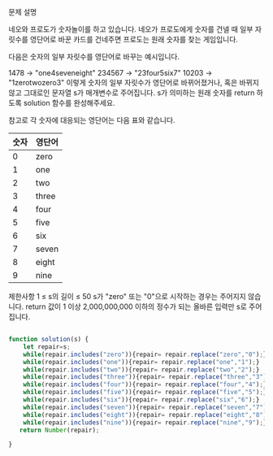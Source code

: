 문제 설명

네오와 프로도가 숫자놀이를 하고 있습니다. 네오가 프로도에게 숫자를 건넬 때 일부 자릿수를 영단어로 바꾼 카드를 건네주면 프로도는 원래 숫자를 찾는 게임입니다.

다음은 숫자의 일부 자릿수를 영단어로 바꾸는 예시입니다.

1478 → "one4seveneight"
234567 → "23four5six7"
10203 → "1zerotwozero3"
이렇게 숫자의 일부 자릿수가 영단어로 바뀌어졌거나, 혹은 바뀌지 않고 그대로인 문자열 s가 매개변수로 주어집니다. s가 의미하는 원래 숫자를 return 하도록 solution 함수를 완성해주세요.

참고로 각 숫자에 대응되는 영단어는 다음 표와 같습니다.

| 숫자 |영단어 |
| --- | ----- |
| 0 |	zero |
| 1 |	one |
| 2 |	two |
| 3 |	three |
| 4 |	four |
| 5 |	five |
| 6 |	six |
| 7 |	seven |
| 8 |	eight |
| 9 |	nine |

제한사항
1 ≤ s의 길이 ≤ 50
s가 "zero" 또는 "0"으로 시작하는 경우는 주어지지 않습니다.
return 값이 1 이상 2,000,000,000 이하의 정수가 되는 올바른 입력만 s로 주어집니다.

```javascript

function solution(s) {
    let repair=s;
    while(repair.includes("zero")){repair= repair.replace("zero","0");}
    while(repair.includes("one")){repair= repair.replace("one","1");}
    while(repair.includes("two")){repair= repair.replace("two","2");}
    while(repair.includes("three")){repair= repair.replace("three","3");}
    while(repair.includes("four")){repair= repair.replace("four","4");}
    while(repair.includes("five")){repair= repair.replace("five","5");}
    while(repair.includes("six")){repair= repair.replace("six","6");}
    while(repair.includes("seven")){repair= repair.replace("seven","7");}
    while(repair.includes("eight")){repair= repair.replace("eight","8");}
    while(repair.includes("nine")){repair= repair.replace("nine","9");} 
   return Number(repair);

}

```
